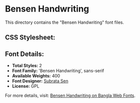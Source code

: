 # Bensen Handwriting

This directory contains the "Bensen Handwriting" font files.

## CSS Stylesheet:


## Font Details:
- **Total Styles:** 2
- **Font Family:** 'Bensen Handwriting', sans-serif
- **Available Weights:** 400
- **Font Designer:** [Subrata Sen](https://www.subratasen.com/)
- **License:** GPL

For more details, visit: [Bensen Handwriting on Bangla Web Fonts](https://banglawebfonts.pages.dev/bensen-handwriting/#about).
